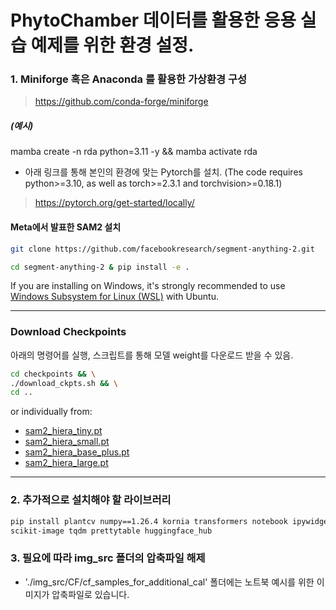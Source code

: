 # PhytoChamber 데이터를 활용한 응용 실습 예제를 위한 환경 설정.
### 1. Miniforge 혹은 Anaconda 를 활용한 가상환경 구성
> https://github.com/conda-forge/miniforge

##### (예시)

mamba create -n rda python=3.11 -y && mamba activate rda
- 아래 링크를 통해 본인의 환경에 맞는 Pytorch를 설치. (The code requires python>=3.10, as well as torch>=2.3.1 and torchvision>=0.18.1)
> https://pytorch.org/get-started/locally/


#### Meta에서 발표한 SAM2 설치

```bash
git clone https://github.com/facebookresearch/segment-anything-2.git

cd segment-anything-2 & pip install -e .
```
If you are installing on Windows, it's strongly recommended to use [Windows Subsystem for Linux (WSL)](https://learn.microsoft.com/en-us/windows/wsl/install) with Ubuntu.

<hr>

### Download Checkpoints

아래의 명령어를 실행, 스크립트를 통해 모델 weight를 다운로드 받을 수 있음.

```bash
cd checkpoints && \
./download_ckpts.sh && \
cd ..
```

or individually from:

- [sam2_hiera_tiny.pt](https://dl.fbaipublicfiles.com/segment_anything_2/072824/sam2_hiera_tiny.pt)
- [sam2_hiera_small.pt](https://dl.fbaipublicfiles.com/segment_anything_2/072824/sam2_hiera_small.pt)
- [sam2_hiera_base_plus.pt](https://dl.fbaipublicfiles.com/segment_anything_2/072824/sam2_hiera_base_plus.pt)
- [sam2_hiera_large.pt](https://dl.fbaipublicfiles.com/segment_anything_2/072824/sam2_hiera_large.pt)

<hr>

### 2. 추가적으로 설치해야 할 라이브러리

```bash
pip install plantcv numpy==1.26.4 kornia transformers notebook ipywidgets opencv-python timm scipy \
scikit-image tqdm prettytable huggingface_hub
```

### 3. 필요에 따라 img_src 폴더의 압축파일 해제

- './img_src/CF/cf_samples_for_additional_cal' 폴더에는 노트북 예시를 위한 이미지가 압축파일로 있습니다.